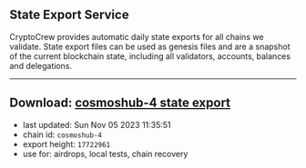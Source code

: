 ## State Export Service
CryptoCrew provides automatic daily state exports for all chains we validate. State export files can be used as genesis files and are a snapshot of the current blockchain state, including all validators, accounts, balances and delegations.

---
**Download: [cosmoshub-4 state export](https://dl.ccvalidators.com/SERVICE/cosmoshub/cosmoshub-4_export_17722961.json)**
---

- last updated: Sun Nov 05 2023 11:35:51
- chain id: `cosmoshub-4`
- export height: `17722961`
- use for: airdrops, local tests, chain recovery
